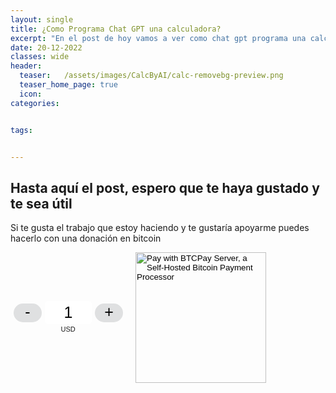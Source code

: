 ```yaml
---
layout: single
title: ¿Como Programa Chat GPT una calculadora?
excerpt: "En el post de hoy vamos a ver como chat gpt programa una calculadora y como lo hace."
date: 20-12-2022
classes: wide
header:
  teaser:   /assets/images/CalcByAI/calc-removebg-preview.png 
  teaser_home_page: true
  icon: 
categories:


tags:


---
```












































## Hasta aquí el post, espero que te haya gustado y te sea útil
Si te gusta el trabajo que estoy haciendo y te gustaría apoyarme puedes hacerlo con una donación en bitcoin 

<style> .btcpay-form { display: inline-flex; align-items: center; justify-content: center; } .btcpay-form--inline { flex-direction: row; } .btcpay-form--block { flex-direction: column; } .btcpay-form--inline .submit { margin-left: 15px; } .btcpay-form--block select { margin-bottom: 10px; } .btcpay-form .btcpay-custom-container{ text-align: center; }.btcpay-custom { display: flex; align-items: center; justify-content: center; } .btcpay-form .plus-minus { cursor:pointer; font-size:25px; line-height: 25px; background: #DFE0E1; height: 30px; width: 45px; border:none; border-radius: 60px; margin: auto 5px; display: inline-flex; justify-content: center; } .btcpay-form select { -moz-appearance: none; -webkit-appearance: none; appearance: none; color: currentColor; background: transparent; border:1px solid transparent; display: block; padding: 1px; margin-left: auto; margin-right: auto; font-size: 11px; cursor: pointer; } .btcpay-form select:hover { border-color: #ccc; } .btcpay-form option { color: #000; background: rgba(0,0,0,.1); } .btcpay-input-price { -moz-appearance: textfield; border: none; box-shadow: none; text-align: center; font-size: 25px; margin: auto; border-radius: 5px; line-height: 35px; background: #fff; }.btcpay-input-price::-webkit-outer-spin-button, .btcpay-input-price::-webkit-inner-spin-button { -webkit-appearance: none; margin: 0; } </style>
<form method="POST" action="https://mainnet.demo.btcpayserver.org/api/v1/invoices" class="btcpay-form btcpay-form--inline">
  <input type="hidden" name="storeId" value="HSCNd3KcSaCLuYgHhCoa1NdSppV7GiH4QbZcVYvBTvCk" />
  <div class="btcpay-custom-container">
    <div class="btcpay-custom">
      <button class="plus-minus" type="button" onclick="handlePlusMinus(event);return false" data-type="-" data-step="1" data-min="1" data-max="20">-</button>
      <input class="btcpay-input-price" type="number" name="price" min="1" max="20" step="1" value="1" data-price="1" style="width:3em;" oninput="handlePriceInput(event);return false" />
      <button class="plus-minus" type="button" onclick="handlePlusMinus(event);return false" data-type="+" data-step="1" data-min="1" data-max="20">+</button>
    </div>
    <select name="currency">
      <option value="USD" selected>USD</option>
      <option value="GBP">GBP</option>
      <option value="EUR">EUR</option>
      <option value="BTC">BTC</option>
    </select>
  </div>
  <input type="image" class="submit" name="submit" src="https://mainnet.demo.btcpayserver.org/img/paybutton/pay.svg" style="width:209px" alt="Pay with BTCPay Server, a Self-Hosted Bitcoin Payment Processor">
</form>
<script>
    function handlePlusMinus(event) {
        event.preventDefault();
        const root = event.target.closest('.btcpay-form');
        const el = root.querySelector('.btcpay-input-price');
        const step = parseInt(event.target.dataset.step) || 1;
        const min = parseInt(event.target.dataset.min) || 1;
        const max = parseInt(event.target.dataset.max);
        const type = event.target.dataset.type;
        const price = parseInt(el.value) || min;
        if (type === '-') {
            el.value = price - step < min ? min : price - step;
        } else if (type === '+') {
            el.value = price + step > max ? max : price + step;
        }
    }
    
    function handlePriceInput(event) {
        event.preventDefault();
        const root = event.target.closest('.btcpay-form');
        const price = parseInt(event.target.dataset.price);
        if (isNaN(event.target.value)) root.querySelector('.btcpay-input-price').value = price;
        const min = parseInt(event.target.getAttribute('min')) || 1;
        const max = parseInt(event.target.getAttribute('max'));
        if (event.target.value < min) {
            event.target.value = min;
        } else if (event.target.value > max) { 
            event.target.value = max;
        }
    }
</script>
